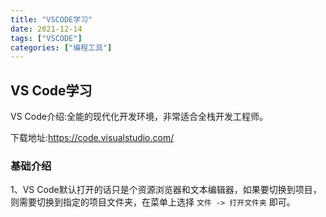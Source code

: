 ```yaml
---
title: "VSCODE学习"
date: 2021-12-14
tags: ["VSCODE"]
categories: ["编程工具"]
---
```


## VS Code学习

VS Code介绍:全能的现代化开发环境，非常适合全栈开发工程师。

下载地址:https://code.visualstudio.com/

### 基础介绍

1、VS Code默认打开的话只是个资源浏览器和文本编辑器，如果要切换到项目，则需要切换到指定的项目文件夹，在菜单上选择 `文件 -> 打开文件夹` 即可。

